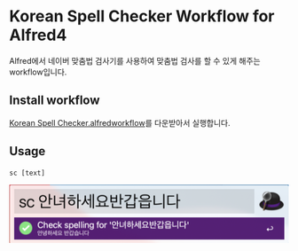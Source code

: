 # Korean Spell Checker Workflow for Alfred4

Alfred에서 네이버 맞춤법 검사기를 사용하여 맞춤법 검사를 할 수 있게 해주는 workflow입니다.

## Install workflow
[Korean Spell Checker.alfredworkflow](https://github.com/khsily/korean-spell-checker-workflow/blob/master/Korean%20Spell%20Checker.alfredworkflow)를 다운받아서 실행합니다.

## Usage
```
sc [text]
```
![sample](./%E1%84%89%E1%85%B3%E1%84%8F%E1%85%B3%E1%84%85%E1%85%B5%E1%86%AB%E1%84%89%E1%85%A3%E1%86%BA%202021-09-12%20%E1%84%8B%E1%85%A9%E1%84%8C%E1%85%A5%E1%86%AB%2010.45.05.png)
